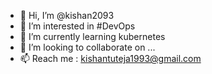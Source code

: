 - 👋 Hi, I’m @kishan2093
- 👀 I’m interested in #DevOps
- 🌱 I’m currently learning kubernetes
- 💞️ I’m looking to collaborate on ...
- 📫 Reach me : kishantuteja1993@gmail.com

<!---
kishan2093/kishan2093 is a ✨ special ✨ repository because its `README.md` (this file) appears on your GitHub profile.
You can click the Preview link to take a look at your changes.
--->
